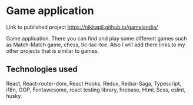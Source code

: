 # Game application

Link to published project https://nikitapil.github.io/gamelandia/  

Game application. There you can find and play some different games such as Match-Match game, chess, tic-tac-toe. Also I will add there links to my other projects that is similar to games.

## Technologies used

React, React-router-dom, React Hooks, Redux, Redux-Saga, Typescript, i18n, OOP, Fontawesome, react testing library, firebase,  Html, Scss, eslint, husky.
